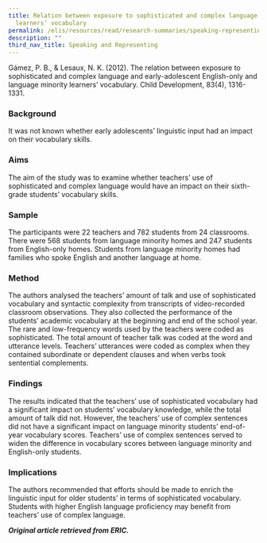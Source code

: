 ```yaml
---
title: Relation between exposure to sophisticated and complex language and
  learners’ vocabulary
permalink: /elis/resources/read/research-summaries/speaking-representing/relation-complex-language-vocabulary/
description: ""
third_nav_title: Speaking and Representing
---
```

Gámez, P. B., & Lesaux, N. K. (2012). The relation between exposure to sophisticated and complex language and early-adolescent English-only and language minority learners’ vocabulary. Child Development, 83(4), 1316-1331.

### Background

It was not known whether early adolescents’ linguistic input had an impact on their vocabulary skills.

### Aims

The aim of the study was to examine whether teachers’ use of sophisticated and complex language would have an impact on their sixth-grade students’ vocabulary skills.

### Sample

The participants were 22 teachers and 782 students from 24 classrooms. There were 568 students from language minority homes and 247 students from English-only homes. Students from language minority homes had families who spoke English and another language at home.

### Method

The authors analysed the teachers’ amount of talk and use of sophisticated vocabulary and syntactic complexity from transcripts of video-recorded classroom observations. They also collected the performance of the students’ academic vocabulary at the beginning and end of the school year. The rare and low-frequency words used by the teachers were coded as sophisticated. The total amount of teacher talk was coded at the word and utterance levels. Teachers’ utterances were coded as complex when they contained subordinate or dependent clauses and when verbs took sentential complements.

### Findings

The results indicated that the teachers’ use of sophisticated vocabulary had a significant impact on students’ vocabulary knowledge, while the total amount of talk did not. However, the teachers’ use of complex sentences did not have a significant impact on language minority students’ end-of-year vocabulary scores. Teachers’ use of complex sentences served to widen the difference in vocabulary scores between language minority and English-only students.

### Implications

The authors recommended that efforts should be made to enrich the linguistic input for older students’ in terms of sophisticated vocabulary. Students with higher English language proficiency may benefit from teachers’ use of complex language.

**_Original article retrieved from ERIC._**